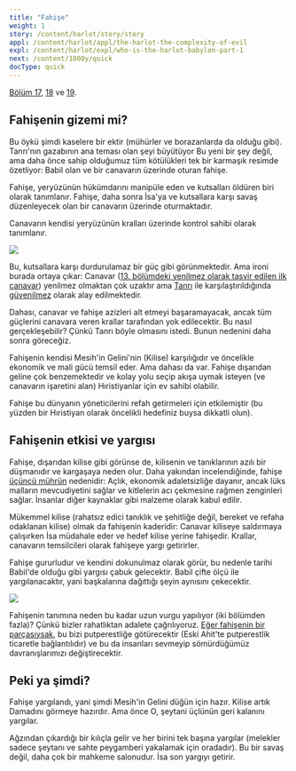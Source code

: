 ```yaml
---
title: "Fahişe"
weight: 1
story: /content/harlot/story/story
appl: /content/harlot/appl/the-harlot-the-complexity-of-evil
expl: /content/harlot/expl/who-is-the-harlot-babylon-part-1
next: /content/1000y/quick
docType: quick
---
```


[Bölüm 17](https://www.bibleserver.com/TR/Vahiy17), [18](https://www.bibleserver.com/TR/Vahiy18) ve [19](https://www.bibleserver.com/TR/Vahiy19).

## Fahişenin gizemi mi?

Bu öykü şimdi kaselere bir ektir (mühürler ve borazanlarda da olduğu gibi). Tanrı'nın gazabının ana teması olan şeyi büyütüyor Bu yeni bir şey değil, ama daha önce sahip olduğumuz tüm kötülükleri tek bir karmaşık resimde özetliyor: Babil olan ve bir canavarın üzerinde oturan fahişe.

Fahişe, yeryüzünün hükümdarını manipüle eden ve kutsalları öldüren biri olarak tanımlanır. Fahişe, daha sonra İsa'ya ve kutsallara karşı savaş düzenleyecek olan bir canavarın üzerinde oturmaktadır.

Canavarın kendisi yeryüzünün kralları üzerinde kontrol sahibi olarak tanımlanır.

![](/images/Hure+Tier_tr.jpg)

Bu, kutsallara karşı durdurulamaz bir güç gibi görünmektedir. Ama ironi burada ortaya çıkar: Canavar ([13. bölümdeki yenilmez olarak tasvir edilen ilk canavar](https://www.bibleserver.com/TR/Vahiy13%3A3-4)) yenilmez olmaktan çok uzaktır ama [Tanrı](https://www.bibleserver.com/TR/Vahiy1%3A8) ile karşılaştırıldığında [güvenilmez](https://www.bibleserver.com/TR/Vahiy17%3A8-11) olarak alay edilmektedir.

Dahası, canavar ve fahişe azizleri alt etmeyi başaramayacak, ancak tüm güçlerini canavara veren krallar tarafından yok edilecektir. Bu nasıl gerçekleşebilir? Çünkü Tanrı böyle olmasını istedi. Bunun nedenini daha sonra göreceğiz.

Fahişenin kendisi Mesih'in Gelini'nin (Kilise) karşılığıdır ve öncelikle ekonomik ve mali gücü temsil eder. Ama dahası da var. Fahişe dışarıdan geline çok benzemektedir ve kolay yolu seçip akışa uymak isteyen (ve canavarın işaretini alan) Hıristiyanlar için ev sahibi olabilir.

Fahişe bu dünyanın yöneticilerini refah getirmeleri için etkilemiştir (bu yüzden bir Hıristiyan olarak öncelikli hedefiniz buysa dikkatli olun).

## Fahişenin etkisi ve yargısı

Fahişe, dışarıdan kilise gibi görünse de, kilisenin ve tanıklarının azılı bir düşmanıdır ve kargaşaya neden olur. Daha yakından incelendiğinde, fahişe [üçüncü mührün](https://www.bibleserver.com/TR/Vahiy6%2C5-6) nedenidir: Açlık, ekonomik adaletsizliğe dayanır, ancak lüks malların mevcudiyetini sağlar ve kitlelerin acı çekmesine rağmen zenginleri sağlar. İnsanlar diğer kaynaklar gibi malzeme olarak kabul edilir.

Mükemmel kilise (rahatsız edici tanıklık ve şehitliğe değil, bereket ve refaha odaklanan kilise) olmak da fahişenin kaderidir: Canavar kiliseye saldırmaya çalışırken İsa müdahale eder ve hedef kilise yerine fahişedir. Krallar, canavarın temsilcileri olarak fahişeye yargı getirirler.

Fahişe gururludur ve kendini dokunulmaz olarak görür, bu nedenle tarihi Babil'de olduğu gibi yargısı çabuk gelecektir. Babil çifte ölçü ile yargılanacaktır, yani başkalarına dağıttığı şeyin aynısını çekecektir.

![](/images/Hure_tr.jpg)

Fahişenin tanımına neden bu kadar uzun vurgu yapılıyor (iki bölümden fazla)? Çünkü bizler rahatlıktan adalete çağrılıyoruz. [Eğer fahişenin bir parçasıysak](https://www.bibleserver.com/TR/Vahiy18%3A4), bu bizi putperestliğe götürecektir (Eski Ahit'te putperestlik ticaretle bağlantılıdır) ve bu da insanları sevmeyip sömürdüğümüz davranışlarımızı değiştirecektir.

## Peki ya şimdi?

Fahişe yargılandı, yani şimdi Mesih'in Gelini düğün için hazır. Kilise artık Damadını görmeye hazırdır. Ama önce O, şeytani üçlünün geri kalanını yargılar.

Ağzından çıkardığı bir kılıçla gelir ve her birini tek başına yargılar (melekler sadece şeytanı ve sahte peygamberi yakalamak için oradadır). Bu bir savaş değil, daha çok bir mahkeme salonudur. İsa son yargıyı getirir.
